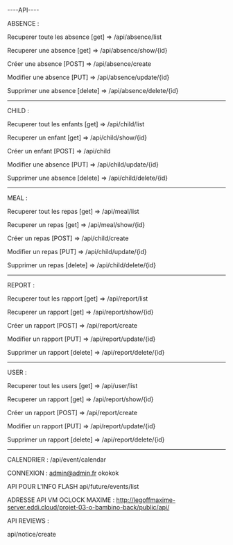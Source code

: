 ----API----

ABSENCE :


Recuperer toute les absence [get] 
=> /api/absence/list


Recuperer une absence [get]
=> /api/absence/show/{id}


Créer une absence [POST]
=> /api/absence/create


Modifier une absence [PUT]
=> /api/absence/update/{id}


Supprimer une absence [delete]
=> /api/absence/delete/{id}

---------------------------------------

CHILD :


Recuperer tout les enfants [get] 
=> /api/child/list


Recuperer un enfant [get]
=> /api/child/show/{id}


Créer un enfant [POST]
=> /api/child


Modifier une absence [PUT]
=> /api/child/update/{id}


Supprimer une absence [delete]
=> /api/child/delete/{id}

---------------------------------------

MEAL :


Recuperer tout les repas [get] 
=> /api/meal/list


Recuperer un repas [get]
=> /api/meal/show/{id}


Créer un repas [POST]
=> /api/child/create


Modifier un repas [PUT]
=> /api/child/update/{id}


Supprimer un repas [delete]
=> /api/child/delete/{id}

---------------------------------------

REPORT :


Recuperer tout les rapport [get] 
=> /api/report/list


Recuperer un rapport [get]
=> /api/report/show/{id}


Créer un rapport [POST]
=> /api/report/create


Modifier un rapport [PUT]
=> /api/report/update/{id}


Supprimer un rapport [delete]
=> /api/report/delete/{id}

---------------------------------------

USER :


Recuperer tout les users [get] 
=> /api/user/list


Recuperer un rapport [get]
=> /api/report/show/{id}


Créer un rapport [POST]
=> /api/report/create


Modifier un rapport [PUT]
=> /api/report/update/{id}


Supprimer un rapport [delete]
=> /api/report/delete/{id}

---------------------------------------

CALENDRIER : 
/api/event/calendar

CONNEXION : 
admin@admin.fr
okokok

API POUR L'INFO FLASH
api/future/events/list


ADRESSE API VM OCLOCK MAXIME : 
http://legoffmaxime-server.eddi.cloud/projet-03-o-bambino-back/public/api/

API REVIEWS : 

api/notice/create
